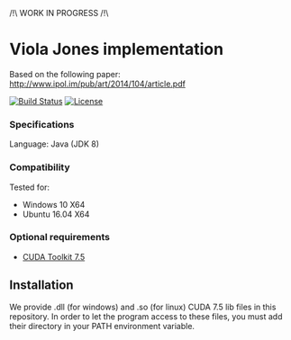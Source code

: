 /!\ WORK IN PROGRESS /!\

# Viola Jones implementation

Based on the following paper: http://www.ipol.im/pub/art/2014/104/article.pdf

[![Build Status][travis-image]][travis-url] [![License][license-image]][license-url]

### Specifications

Language: Java (JDK 8)

### Compatibility

Tested for:
* Windows 10 X64
* Ubuntu 16.04 X64

### Optional requirements

* [CUDA Toolkit 7.5](https://developer.nvidia.com/cuda-toolkit)

## Installation

We provide .dll (for windows) and .so (for linux) CUDA 7.5 lib files in this repository.
In order to let the program access to these files, you must add their directory in your PATH environment variable.


[travis-url]: https://travis-ci.org/INVASIS/Viola-Jones
[travis-image]: http://img.shields.io/travis/INVASIS/Viola-Jones.svg?style=flat-square
[license-image]: http://img.shields.io/badge/license-MIT-green.svg?style=flat-square
[license-url]: LICENSE
